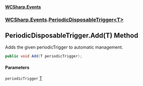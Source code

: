 #### [WCSharp.Events](README.md 'README')
### [WCSharp.Events](WCSharp.Events.md 'WCSharp.Events').[PeriodicDisposableTrigger&lt;T&gt;](WCSharp.Events.PeriodicDisposableTrigger_T_.md 'WCSharp.Events.PeriodicDisposableTrigger<T>')

## PeriodicDisposableTrigger<T>.Add(T) Method

Adds the given periodicTrigger to automatic management.

```csharp
public void Add(T periodicTrigger);
```
#### Parameters

<a name='WCSharp.Events.PeriodicDisposableTrigger_T_.Add(T).periodicTrigger'></a>

`periodicTrigger` [T](WCSharp.Events.PeriodicDisposableTrigger_T_.md#WCSharp.Events.PeriodicDisposableTrigger_T_.T 'WCSharp.Events.PeriodicDisposableTrigger<T>.T')
